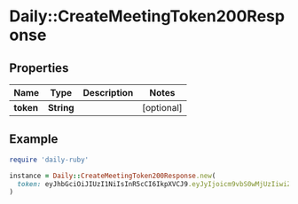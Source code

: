 # Daily::CreateMeetingToken200Response

## Properties

| Name | Type | Description | Notes |
| ---- | ---- | ----------- | ----- |
| **token** | **String** |  | [optional] |

## Example

```ruby
require 'daily-ruby'

instance = Daily::CreateMeetingToken200Response.new(
  token: eyJhbGciOiJIUzI1NiIsInR5cCI6IkpXVCJ9.eyJyIjoicm9vbS0wMjUzIiwiZCI6IjI1ZGY1MDU3LWVmMGQtNGQ5Ny1iZGU2LTBjZjI4NzI3NmNiYiIsImlhdCI6MTU0ODcyMjIwN30.LXZtTnksTjWLTNvucr0MCHL6cOaqCa2m3DKk4ugnkSQ
)
```

